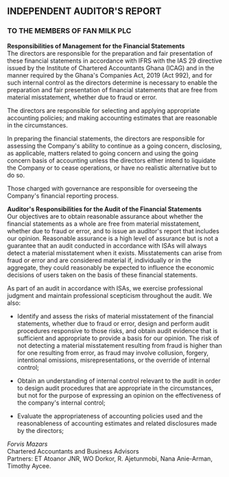 ## INDEPENDENT AUDITOR'S REPORT
### TO THE MEMBERS OF FAN MILK PLC

**Responsibilities of Management for the Financial Statements**  
The directors are responsible for the preparation and fair presentation of these financial statements in accordance with IFRS with the IAS 29 directive issued by the Institute of Chartered Accountants Ghana (ICAG) and in the manner required by the Ghana's Companies Act, 2019 (Act 992), and for such internal control as the directors determine is necessary to enable the preparation and fair presentation of financial statements that are free from material misstatement, whether due to fraud or error.

The directors are responsible for selecting and applying appropriate accounting policies; and making accounting estimates that are reasonable in the circumstances.

In preparing the financial statements, the directors are responsible for assessing the Company's ability to continue as a going concern, disclosing, as applicable, matters related to going concern and using the going concern basis of accounting unless the directors either intend to liquidate the Company or to cease operations, or have no realistic alternative but to do so.

Those charged with governance are responsible for overseeing the Company's financial reporting process.

**Auditor's Responsibilities for the Audit of the Financial Statements**  
Our objectives are to obtain reasonable assurance about whether the financial statements as a whole are free from material misstatement, whether due to fraud or error, and to issue an auditor's report that includes our opinion. Reasonable assurance is a high level of assurance but is not a guarantee that an audit conducted in accordance with ISAs will always detect a material misstatement when it exists. Misstatements can arise from fraud or error and are considered material if, individually or in the aggregate, they could reasonably be expected to influence the economic decisions of users taken on the basis of these financial statements.

As part of an audit in accordance with ISAs, we exercise professional judgment and maintain professional scepticism throughout the audit. We also:

- Identify and assess the risks of material misstatement of the financial statements, whether due to fraud or error, design and perform audit procedures responsive to those risks, and obtain audit evidence that is sufficient and appropriate to provide a basis for our opinion. The risk of not detecting a material misstatement resulting from fraud is higher than for one resulting from error, as fraud may involve collusion, forgery, intentional omissions, misrepresentations, or the override of internal control;

- Obtain an understanding of internal control relevant to the audit in order to design audit procedures that are appropriate in the circumstances, but not for the purpose of expressing an opinion on the effectiveness of the company's internal control;

- Evaluate the appropriateness of accounting policies used and the reasonableness of accounting estimates and related disclosures made by the directors;

_Forvis Mazars_  
Chartered Accountants and Business Advisors  
Partners: ET Atoanor JNR, WO Dorkor, R. Ajetunmobi, Nana Anie-Arman, Timothy Aycee.
